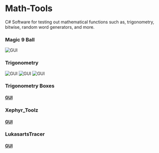 # Math-Tools
C# Software for testing out mathematical functions such as, trigonometry, bitwise, random word generators, and more.

### Magic 9 Ball
![GUI](https://i.imgur.com/5SXEa0m.png)
### Trigonometry
![GUI](https://i.imgur.com/L8N8ZqC.png)
![GUI](https://i.imgur.com/vxa1oZ9.png)
![GUI](https://i.imgur.com/oKlZF0o.png)
### Trigonometry Boxes
#### [GUI](https://i.imgur.com/tPXVVrE.png)
### Xephyr_Toolz
#### [GUI](https://i.imgur.com/679UQ4L.png)
### LukasartsTracer
#### [GUI](https://i.imgur.com/9Xt5UqK.png)
